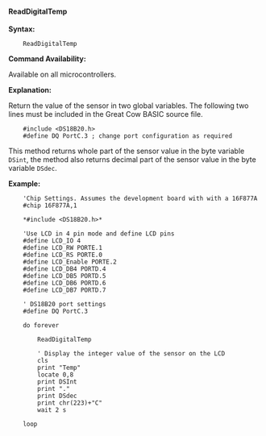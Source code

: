 <div class="section">

<div class="titlepage">

<div>

<div>

#### <span id="readdigitaltemp"></span>ReadDigitalTemp

</div>

</div>

</div>

<span class="strong">**Syntax:**</span>

``` screen
    ReadDigitalTemp
```

<span class="strong">**Command Availability:**</span>

Available on all microcontrollers.

<span class="strong">**Explanation:**</span>

Return the value of the sensor in two global variables. The following
two lines must be included in the Great Cow BASIC source file.

``` screen
    #include <DS18B20.h>
    #define DQ PortC.3 ; change port configuration as required
```

This method returns whole part of the sensor value in the byte variable
`DSint`, the method also returns decimal part of the sensor value in the
byte variable `DSdec`.

<span class="strong">**Example:**</span>

``` screen
    'Chip Settings. Assumes the development board with with a 16F877A
    #chip 16F877A,1

    *#include <DS18B20.h>*

    'Use LCD in 4 pin mode and define LCD pins
    #define LCD_IO 4
    #define LCD_RW PORTE.1
    #define LCD_RS PORTE.0
    #define LCD_Enable PORTE.2
    #define LCD_DB4 PORTD.4
    #define LCD_DB5 PORTD.5
    #define LCD_DB6 PORTD.6
    #define LCD_DB7 PORTD.7

    ' DS18B20 port settings
    #define DQ PortC.3

    do forever

        ReadDigitalTemp

        ' Display the integer value of the sensor on the LCD
        cls
        print "Temp"
        locate 0,8
        print DSInt
        print "."
        print DSdec
        print chr(223)+"C"
        wait 2 s

    loop
```

</div>
